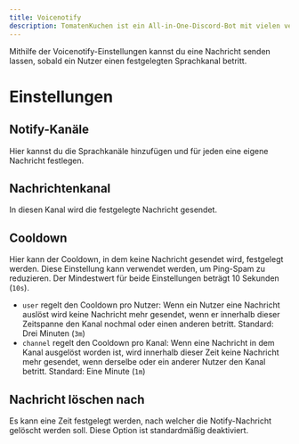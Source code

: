 ```yaml
---
title: Voicenotify
description: TomatenKuchen ist ein All-in-One-Discord-Bot mit vielen verschiedenen Funktionen. Erklärt, wie man Nachrichten senden kann, sobald Nutzer einen Sprachkanal betreten.
---
```


Mithilfe der Voicenotify-Einstellungen kannst du eine Nachricht senden lassen, sobald ein Nutzer einen festgelegten Sprachkanal betritt.

# Einstellungen

## Notify-Kanäle
Hier kannst du die Sprachkanäle hinzufügen und für jeden eine eigene Nachricht festlegen.

## Nachrichtenkanal
In diesen Kanal wird die festgelegte Nachricht gesendet.

## Cooldown
Hier kann der Cooldown, in dem keine Nachricht gesendet wird, festgelegt werden.
Diese Einstellung kann verwendet werden, um Ping-Spam zu reduzieren. Der Mindestwert für beide Einstellungen beträgt 10 Sekunden (`10s`).

- `user` regelt den Cooldown pro Nutzer: Wenn ein Nutzer eine Nachricht auslöst wird keine Nachricht mehr gesendet, wenn er innerhalb dieser Zeitspanne den Kanal nochmal oder einen anderen betritt. Standard: Drei Minuten (`3m`)
- `channel` regelt den Cooldown pro Kanal: Wenn eine Nachricht in dem Kanal ausgelöst worden ist, wird innerhalb dieser Zeit keine Nachricht mehr gesendet, wenn derselbe oder ein anderer Nutzer den Kanal betritt. Standard: Eine Minute (`1m`)

## Nachricht löschen nach
Es kann eine Zeit festgelegt werden, nach welcher die Notify-Nachricht gelöscht werden soll. Diese Option ist standardmäßig deaktiviert.
